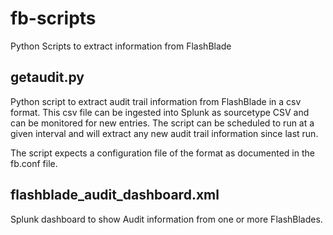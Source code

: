 # fb-scripts
Python Scripts to extract information from FlashBlade

## getaudit.py
Python script to extract audit trail information from FlashBlade in a csv format.
This csv file can be ingested into Splunk as sourcetype CSV and can be monitored for new entries.
The script can be scheduled to run at a given interval and will extract any new audit trail information since last run.

The script expects a configuration file of the format as documented in the fb.conf file.

## flashblade_audit_dashboard.xml
Splunk dashboard to show Audit information from one or more FlashBlades.
